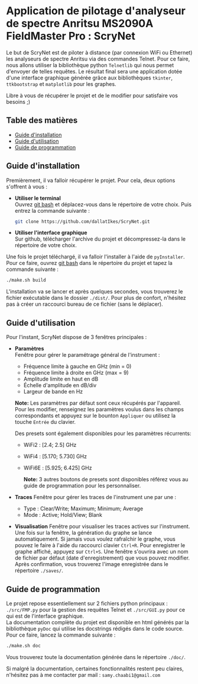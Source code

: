 # Application de pilotage d'analyseur de spectre Anritsu MS2090A FieldMaster Pro : ScryNet

Le but de ScryNet est de piloter à distance (par connexion WiFi ou Ethernet) les analyseurs de spectre Anritsu via des commandes Telnet. Pour ce faire, nous allons utiliser la bibliothèque python ``Telnetlib`` qui nous permet d'envoyer de telles requêtes. Le résultat final sera une application dotée d'une interface graphique générée grâce aux bibliothèques ``tkinter``, ``ttkbootstrap`` et ``matplotlib`` pour les graphes.

Libre à vous de récupérer le projet et de le modifier pour satisfaire vos besoins ;)

## Table des matières
- [Guide d'installation](#guide-dinstallation)
- [Guide d'utilisation](#guide-dutilisation)
- [Guide de programmation](#guide-de-programmation)

## Guide d'installation

Premièrement, il va falloir récupérer le projet. Pour cela, deux options s'offrent à vous :

- **Utiliser le terminal**  
  Ouvrez [git bash](https://git-scm.com/downloads) et déplacez-vous dans le répertoire  de votre choix. Puis entrez la commande suivante :
  ```bash
  git clone https://github.com/dallatIkes/ScryNet.git
  ```
  
- **Utiliser l'interface graphique**  
  Sur github, télécharger l'archive du projet et décompressez-la dans le répertoire  de votre choix.
  
[//]: # ()
      
  Une fois le projet téléchargé, il va falloir l'installer à l'aide de ``pyInstaller``. Pour ce faire, ouvrez [git bash](https://git-scm.com/downloads) dans le répertoire du projet et tapez la commande suivante :
  ```bash
  ./make.sh build
  ```
  L'installation va se lancer et après quelques secondes, vous trouverez le fichier exécutable dans le dossier ``./dist/``. Pour plus de confort, n'hésitez pas à créer un raccourci bureau de ce fichier (sans le déplacer). 

## Guide d'utilisation

Pour l'instant, ScryNet dispose de 3 fenêtres principales :
- **Paramètres**  
  Fenêtre pour gérer le paramétrage général de l'instrument :
  - Fréquence limite à gauche en GHz (min = 0)
  - Fréquence limite à droite en GHz (max = 9)
  - Amplitude limite en haut en dB
  - Échelle d'amplitude en dB/div
  - Largeur de bande en Hz
    
  [//]: # ()
    
    **Note:** Les paramètres par défaut sont ceux récupérés par l'appareil. Pour les modifier, renseignez les paramètres voulus dans les champs correspondants et appuyez sur le bounton ``Appliquer`` ou utilisez la touche ``Entrée`` du clavier.

    Des presets sont également disponibles pour les paramètres récurrents:
    - WiFi2 : [2.4; 2.5] GHz
    - WiFi4 : [5.170; 5.730] GHz
    - WiFi6E : [5.925; 6.425] GHz
 
      [//]: # ()
      
      **Note:** 3 autres boutons de presets sont disponibles  référez vous au guide de programmation pour les personnaliser.
  
- **Traces**
  Fenêtre pour gérer les traces de l'instrument une par une :
  - Type : Clear/Write; Maximum; Minimum; Average
  - Mode : Active; Hold/View; Blank
    
- **Visualisation**
  Fenêtre pour visualiser les traces actives sur l'instrument. Une fois sur la fenêtre, la génération du graphe se lance automatiquement. Si jamais vous voulez rafraîchir le graphe, vous pouvez le faire à l'aide du raccourci clavier ``Ctrl+R``. Pour enregistrer le graphe affiché, appuyez sur ``Ctrl+S``. Une fenêtre s'ouvrira avec un nom de fichier par défaut (date d'enregistrement) que vous pouvez modifier. Après confirmation, vous trouverez l'image enregistrée dans le répertoire ``./saves/``.

## Guide de programmation

Le projet repose essentiellement sur 2 fichiers python principaux : ``./src/FMP.py`` pour la gestion des requêtes Telnet et ``./src/GUI.py`` pour ce qui est de l'interface graphique.  
La documentation complète du projet est disponible en html générés par la bibliothèque ``pyDoc`` qui utilise les docstrings rédigés dans le code source. Pour ce faire, lancez la commande suivante :
```bash
./make.sh doc
```

[//]: # ()

Vous trouverez toute la documentation générée dans le répertoire ``./doc/``.  

Si malgré la documentation, certaines fonctionnalités restent peu claires, n'hésitez pas à me contacter par mail : ``samy.chaabi1@gmail.com``
